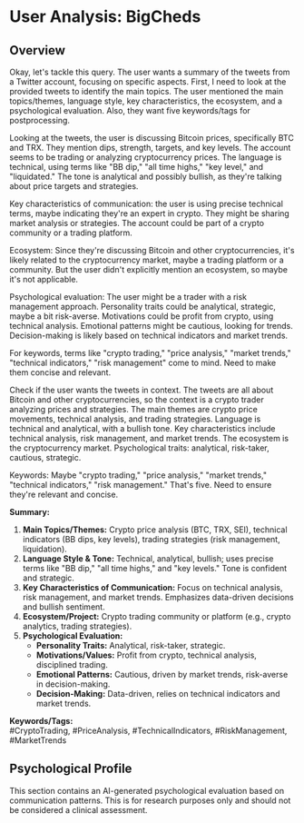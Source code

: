 # User Analysis: BigCheds

## Overview

<think>
Okay, let's tackle this query. The user wants a summary of the tweets from a Twitter account, focusing on specific aspects. First, I need to look at the provided tweets to identify the main topics. The user mentioned the main topics/themes, language style, key characteristics, the ecosystem, and a psychological evaluation. Also, they want five keywords/tags for postprocessing.

Looking at the tweets, the user is discussing Bitcoin prices, specifically BTC and TRX. They mention dips, strength, targets, and key levels. The account seems to be trading or analyzing cryptocurrency prices. The language is technical, using terms like "BB dip," "all time highs," "key level," and "liquidated." The tone is analytical and possibly bullish, as they're talking about price targets and strategies.

Key characteristics of communication: the user is using precise technical terms, maybe indicating they're an expert in crypto. They might be sharing market analysis or strategies. The account could be part of a crypto community or a trading platform.

Ecosystem: Since they're discussing Bitcoin and other cryptocurrencies, it's likely related to the cryptocurrency market, maybe a trading platform or a community. But the user didn't explicitly mention an ecosystem, so maybe it's not applicable.

Psychological evaluation: The user might be a trader with a risk management approach. Personality traits could be analytical, strategic, maybe a bit risk-averse. Motivations could be profit from crypto, using technical analysis. Emotional patterns might be cautious, looking for trends. Decision-making is likely based on technical indicators and market trends.

For keywords, terms like "crypto trading," "price analysis," "market trends," "technical indicators," "risk management" come to mind. Need to make them concise and relevant.

Check if the user wants the tweets in context. The tweets are all about Bitcoin and other cryptocurrencies, so the context is a crypto trader analyzing prices and strategies. The main themes are crypto price movements, technical analysis, and trading strategies. Language is technical and analytical, with a bullish tone. Key characteristics include technical analysis, risk management, and market trends. The ecosystem is the cryptocurrency market. Psychological traits: analytical, risk-taker, cautious, strategic.

Keywords: Maybe "crypto trading," "price analysis," "market trends," "technical indicators," "risk management." That's five. Need to ensure they're relevant and concise.
</think>

**Summary:**  
1. **Main Topics/Themes:** Crypto price analysis (BTC, TRX, SEI), technical indicators (BB dips, key levels), trading strategies (risk management, liquidation).  
2. **Language Style & Tone:** Technical, analytical, bullish; uses precise terms like "BB dip," "all time highs," and "key levels." Tone is confident and strategic.  
3. **Key Characteristics of Communication:** Focus on technical analysis, risk management, and market trends. Emphasizes data-driven decisions and bullish sentiment.  
4. **Ecosystem/Project:** Crypto trading community or platform (e.g., crypto analytics, trading strategies).  
5. **Psychological Evaluation:**  
   - **Personality Traits:** Analytical, risk-taker, strategic.  
   - **Motivations/Values:** Profit from crypto, technical analysis, disciplined trading.  
   - **Emotional Patterns:** Cautious, driven by market trends, risk-averse in decision-making.  
   - **Decision-Making:** Data-driven, relies on technical indicators and market trends.  

**Keywords/Tags:**  
#CryptoTrading, #PriceAnalysis, #TechnicalIndicators, #RiskManagement, #MarketTrends

## Psychological Profile

This section contains an AI-generated psychological evaluation based on communication patterns. This is for research purposes only and should not be considered a clinical assessment.